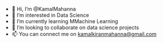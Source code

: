 - 👋 Hi, I’m @KamalMahanna
- 👀 I’m interested in Data Science
- 🌱 I’m currently learning MMachine Learning
- 💞️ I’m looking to collaborate on data science projects
- 📫 You can connect me on kamalkiranmahanna@gmail.com
